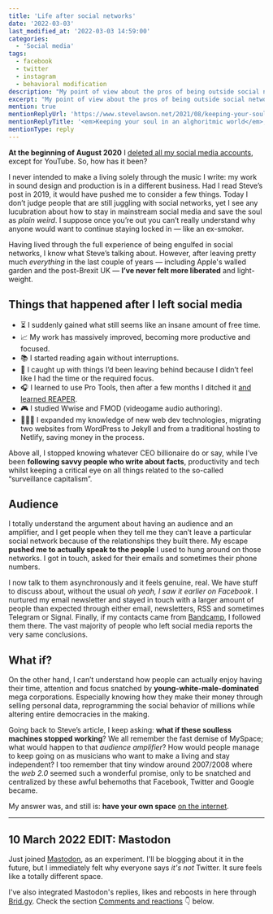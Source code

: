 ```yaml
---
title: 'Life after social networks'
date: '2022-03-03'
last_modified_at: '2022-03-03 14:59:00'
categories: 
  - 'Social media'
tags:
  - facebook
  - twitter
  - instagram
  - behavioral modification
description: "My point of view about the pros of being outside social networks."
excerpt: "My point of view about the pros of being outside social networks for the last 19 months."
mention: true
mentionReplyUrl: 'https://www.stevelawson.net/2021/08/keeping-your-soul-in-an-algorithmic-world/'
mentionReplyTitle: '<em>Keeping your soul in an alghoritmic world</em>, by Steve Lawson'
mentionType: reply
---
```

**At the beginning of August 2020** I [deleted all my social media accounts](/blog/escape-from-social-media/), except for YouTube. So, how has it been?

I never intended to make a living solely through the music I write: my work in sound design and production is in a different business. Had I read Steve’s post in 2019, it would have pushed me to consider a few things. Today I don’t judge people that are still juggling with social networks, yet I see any lucubration about how to stay in mainstream social media and save the soul as *plain weird*. I suppose once you’re out you can’t really understand why anyone would want to continue staying locked in — like an ex-smoker.

Having lived through the full experience of being engulfed in social networks, I know what Steve’s talking about. However, after leaving pretty much *everything* in the last couple of years — including Apple's walled garden and the post-Brexit UK — **I’ve never felt more liberated** and light-weight.

## Things that happened after I left social media

<ul class="h-feed list-group list-group-flush mt-0 ps-0">
  <li class="list-group-item my-0 ps-0">⏳ I suddenly gained what still seems like an insane amount of free time.</li>
  <li class="list-group-item my-0 ps-0">📈 My work has massively improved, becoming more productive and focused.</li>
  <li class="list-group-item my-0 ps-0">📚 I started reading again without interruptions.</li>
  <li class="list-group-item my-0 ps-0">🏃 I caught up with things I’d been leaving behind because I didn’t feel like I had the time or the required focus.</li>
  <li class="list-group-item my-0 ps-0">🎧 I learned to use Pro Tools, then after a few months I ditched it <a href="{{ site.url }}/blog/daw-from-logic-to-pro-tools-to-reaper-part-1/">and learned REAPER</a>.
</li>
  <li class="list-group-item my-0 ps-0">🎮 I studied Wwise and FMOD (videogame audio authoring).</li>
  <li class="list-group-item my-0 ps-0">👨🏻‍💻 I expanded my knowledge of new web dev technologies, migrating two websites from WordPress to Jekyll and from a traditional hosting to Netlify, saving money in the process.</li>
</ul>

Above all, I stopped knowing whatever CEO billionaire do or say, while I’ve been **following savvy people who write about facts**, productivity and tech whilst keeping a critical eye on all things related to the so-called “surveillance capitalism”.

## Audience

I totally understand the argument about having an audience and an amplifier, and I get people when they tell me they can’t leave a particular social network because of the relationships they built there. My escape **pushed me to actually speak to the people** I used to hung around on those networks. I got in touch, asked for their emails and sometimes their phone numbers.

I now talk to them asynchronously and it feels genuine, real. We have stuff to discuss about, without the usual *oh yeah, I saw it earlier on Facebook*. I nurtured my email newsletter and stayed in touch with a larger amount of people than expected through either email, newsletters, RSS and sometimes Telegram or Signal. Finally, if my contacts came from [Bandcamp](https://music.minutestomidnight.co.uk/), I followed them there. The vast majority of people who left social media reports the very same conclusions.

## What if?

On the other hand, I can’t understand how people can actually enjoy having their time, attention and focus snatched by **young-white-male-dominated** mega corporations. Especially knowing how they make their money through selling personal data, reprogramming the social behavior of millions while altering entire democracies in the making.

Going back to Steve’s article, I keep asking: **what if these soulless machines stopped working**? We all remember the fast demise of MySpace; what would happen to that *audience amplifier*? How would people manage to keep going on as musicians who want to make a living and stay independent? I too remember that tiny window around 2007/2008 where the *web 2.0* seemed such a wonderful promise, only to be snatched and centralized by these awful behemoths that Facebook, Twitter and Google became.

My answer was, and still is: **have your own space** [on the internet](https://www.onebigfluke.com/2012/07/focusing-on-positives-why-i-have-my-own.html).

---

## 10 March 2022 EDIT: Mastodon

Just joined [Mastodon](https://mastodon.help/), as an experiment. I'll be blogging about it in the future, but I immediately felt why everyone says _it's not_ Twitter. It sure feels like a totally different space. 

I've also integrated Mastodon's replies, likes and reboosts in here through [Brid.gy](https://brid.gy/). Check the section [Comments and reactions](#comments) 👇 below.